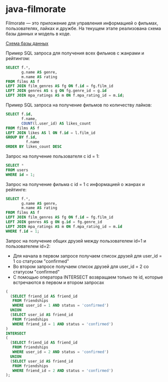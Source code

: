 # java-filmorate
Filmorate — это приложение для управления информацией о фильмах, пользователях, лайках и дружбе.
На текущем этапе реализована схема базы данных и модель в коде.

[Схема базы данных](https://dbdiagram.io/d/67e2754c75d75cc8445dd620)

Пример SQL запроса для получения всех фильмов с жанрами и рейтингом:

```sql
SELECT f.*,
       g.name AS genre,
       m.name AS rating
FROM films AS f
LEFT JOIN film_genres AS fg ON f.id = fg.film_id
LEFT JOIN genres AS s g ON fg.genre_id = g.id
LEFT JOIN mpa_ratings AS m ON f.mpa_rating_id = m.id;
```

Пример SQL запроса на получение фильмов по количеству лайков:

```sql
SELECT f.id,
       f.name,
       COUNT(l.user_id) AS likes_count
FROM films AS f
LEFT JOIN likes AS l ON f.id = l.film_id
GROUP BY f.id,
         f.name
ORDER BY likes_count DESC
```

Запрос на получение пользователя с id = 1:

``` sql
SELECT *
FROM users
WHERE id = 1;
```

Запрос на получение фильма с id = 1 с информацией о жанрах и рейтинге:

```sql
SELECT f.*,
       g.name AS genre,
       m.name AS rating
FROM films AS f
LEFT JOIN film_genres AS fg ON f.id = fg.film_id
LEFT JOIN genres AS g ON g.id = fg.genre_id
LEFT JOIN mpa_ratings AS m ON f.mpa_rating_id = m.id
WHERE f.id = 1;
```

Запрос на получение общих друзей между пользователем id=1 и пользователем id=2:
- Для начала в первом запросе получаем список друзей для user_id = 1 со статусом "confirmed"
- Во втором запросе получаем список друзей для user_id = 2 со статусом "confirmed"
- С помощью оператора INTERSECT возвращаем только те id, которые встречаются в первом и втором запросах

```sql
(
  (SELECT friend_id AS friend_id
   FROM friendships
   WHERE user_id = 1 AND status = 'confirmed')
  UNION
  (SELECT user_id AS friend_id
   FROM friendships
   WHERE friend_id = 1 AND status = 'confirmed')
)
INTERSECT
(
  (SELECT friend_id AS friend_id
   FROM friendships
   WHERE user_id = 2 AND status = 'confirmed')
  UNION
  (SELECT user_id AS friend_id
   FROM friendships
   WHERE friend_id = 2 AND status = 'confirmed')
);
```